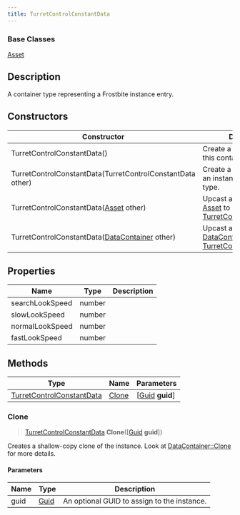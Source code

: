 ```yaml
---
title: TurretControlConstantData
---
```

### Base Classes

[Asset](Asset)

## Description

A container type representing a Frostbite instance entry.

## Constructors

| Constructor                                                                          | Description                                                                                                                               |
| ------------------------------------------------------------------------------------ | ----------------------------------------------------------------------------------------------------------------------------------------- |
| TurretControlConstantData()                                                          | Create a new instance of this container type.                                                                                             |
| TurretControlConstantData(TurretControlConstantData other)                           | Create a reference copy of an instance of the same type.                                                                                  |
| TurretControlConstantData([Asset](Asset) other)                                      | Upcast an instance of type [Asset](Asset) to [TurretControlConstantData](TurretControlConstantData).                                      |
| TurretControlConstantData([DataContainer](/vext/ref/shared/class/datacontainer) other) | Upcast an instance of type [DataContainer](/vext/ref/shared/class/datacontainer) to [TurretControlConstantData](TurretControlConstantData). |

## Properties

| Name            | Type   | Description |
| --------------- | ------ | ----------- |
| searchLookSpeed | number |             |
| slowLookSpeed   | number |             |
| normalLookSpeed | number |             |
| fastLookSpeed   | number |             |

## Methods

| Type                                                   | Name            | Parameters                                     |
| ------------------------------------------------------ | --------------- | ---------------------------------------------- |
| [TurretControlConstantData](TurretControlConstantData) | [Clone](#clone) | \[[Guid](/vext/ref/shared/class/guid) **guid**\] |

### Clone

> [TurretControlConstantData](TurretControlConstantData) **Clone**(\[[Guid](/vext/ref/shared/class/guid) **guid**\])

Creates a shallow-copy clone of the instance. Look at [DataContainer::Clone](/vext/ref/shared/class/datacontainer#clone) for more details.

#### Parameters

| Name | Type         | Description                                 |
| ---- | ------------ | ------------------------------------------- |
| guid | [Guid](Guid) | An optional GUID to assign to the instance. |
